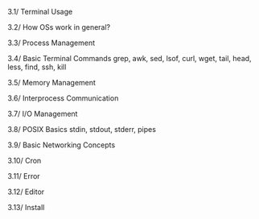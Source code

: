 3.1/ Terminal Usage

3.2/ How OSs work in general?

3.3/ Process Management

3.4/ Basic Terminal Commands
	grep, awk, sed, lsof, curl, wget, tail, head, less, find, ssh, kill

3.5/ Memory Management

3.6/ Interprocess Communication

3.7/ I/O Management

3.8/ POSIX Basics
	stdin, stdout, stderr, pipes

3.9/ Basic Networking Concepts

3.10/ Cron

3.11/ Error

3.12/ Editor

3.13/ Install
